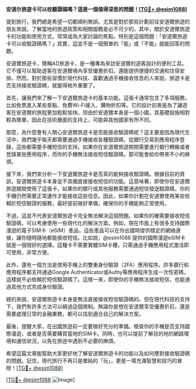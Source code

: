 **安道尔旅遊卡可以收驗證碼嗎？這是一個值得深思的問題！[[TG💪+ @esim1088](https://t.me/s/esim1088)]**

提到旅行，我們總是希望一切都順利無誤。尤其是對於那些計劃前往安道爾旅遊的朋友來說，了解當地的旅遊政策和相關服務是必不可少的。其中，關於安道爾旅遊卡的功能和使用方式，常常成為大家討論的焦點。特別是這個問題：「安道爾旅遊卡可以收驗證碼嗎？」其實，這並不是一個簡單的「能」或「不能」就能回答的問題。

安道爾旅遊卡，簡稱AD旅游卡，是一種專為來訪安道爾的遊客設計的便利工具。它不僅可以幫助遊客在安道爾境內享受優惠折扣，還能提供便捷的交通和住宿安排。然而，對於那些習慣於現代科技、喜歡通過手機接收信息的人來說，旅遊卡是否支持接收驗證碼，就變得格外重要了。

首先，讓我們來了解一下安道爾旅遊卡的基本功能。這張卡通常包含了多項服務，比如免票進入某些景點、免費Wi-Fi接入、購物折扣等。它的設計初衷是為了讓遊客在安道爾的旅程更加輕鬆愉快。但由於安道爾本身是一個小國，其基礎設施相對較為簡單，因此在技術層面的支持上，可能與其他國家有所不同。

那麼，為什麼會有人關心安道爾旅遊卡是否能接收驗證碼呢？這主要是因為現代生活中，我們幾乎每天都需要通過手機接收各種驗證碼，從銀行交易到應用程序登錄，這些都需要手機短信的支持。如果你在安道爾旅遊期間需要進行銀行轉賬或者登錄某些應用程序，而你的手機無法接收短信驗證碼，那可能會給你帶來不小的麻煩。

接下來，我們來分析一下安道爾旅遊卡是否真的能夠接收驗證碼。根據目前的資訊，安道爾旅遊卡本身並不具備直接接收短信的功能。這意味著，即使你在安道爾旅遊期間使用了這張卡，如果你的銀行或其他服務需要通過短信發送驗證碼，你的手機仍然需要正常運作才能接收這些信息。因此，如果你計劃在安道爾使用某些依賴於短信驗證的服務，最好提前做好準備，確保你的手機能夠正常使用。

不過，這並不代表安道爾旅遊卡完全無法解決這個問題。如果你的確需要接收短信驗證碼，可以考慮使用一些現代化的解決方案。例如，現在市面上有很多支持國際漫遊的電子SIM卡（eSIM）產品，這些產品可以在你出國時提供穩定的網絡連接，讓你隨時隨地都能接收短信。比如說，@esim1088 提供的國際漫遊eSIM卡就是一個很好的選擇。這種卡不需要實體SIM卡槽，只需通過手機應用程式激活即可使用，非常方便。

此外，還有一個方法是使用手機上的雙重身份驗證（2FA）應用程序。許多銀行和應用程序都支持通過Google Authenticator或Authy等應用程序生成一次性密碼，這樣就不必依賴於短信驗證碼了。這樣一來，即使你的手機無法接收短信，也能通過其他方式完成身份驗證。

總的來說，安道爾旅遊卡本身是無法直接接收短信驗證碼的。但在現代科技的支持下，我們有許多方法可以繞過這個限制。無論你是想在安道爾享受優惠折扣，還是需要處理日常的金融業務，都可以找到適合自己的解決方案。

最後，提醒大家，在出國旅遊前一定要做好充分的準備。檢查你的手機是否支持國際漫遊，或者是否需要購買當地的SIM卡。同時，也可以提前了解目的地的網路環境和通信狀況，以免在旅途中遇到不必要的麻煩。

希望這篇文章能幫助大家更好地了解安道爾旅遊卡的功能以及如何應對接收驗證碼的問題。記住，現代旅行不再只是單純的「玩」，更是一場充滿智慧和技巧的冒險！[[TG💪+ @esim1088](https://t.me/s/esim1088)] 

[[TG💪+ @esim1088](https://t.me/s/esim1088) ![Image](https://i.postimg.cc/4NQfJmqS/Snipaste-2025-05-13-00-14-12.png)]